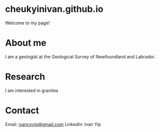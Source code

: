 # cheukyinivan.github.io
Welcome to my page! 

# About me
I am a geologist at the Geological Survey of Newfoundland and Labrador. 

# Research
I am interested in granites 

# Contact
Email: ivancyyip@gmail.com
LinkedIn: Ivan Yip
